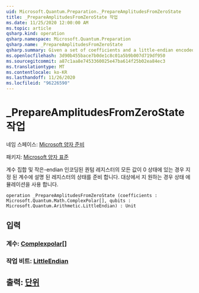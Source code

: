```yaml
---
uid: Microsoft.Quantum.Preparation._PrepareAmplitudesFromZeroState
title: _PrepareAmplitudesFromZeroState 작업
ms.date: 11/25/2020 12:00:00 AM
ms.topic: article
qsharp.kind: operation
qsharp.namespace: Microsoft.Quantum.Preparation
qsharp.name: _PrepareAmplitudesFromZeroState
qsharp.summary: Given a set of coefficients and a little-endian encoded quantum register of unentangled qubits, all of which are in zero state, prepares a state on that register described by the given coefficients. Uses state emulation if supported by the target.
ms.openlocfilehash: 3d90b455bace7b0de1c8c01a5b9b007d719df950
ms.sourcegitcommit: a87c1aa8e7453360025e47ba614f25b02ea84ec3
ms.translationtype: MT
ms.contentlocale: ko-KR
ms.lasthandoff: 11/26/2020
ms.locfileid: "96226590"
---
```

# <a name="_prepareamplitudesfromzerostate-operation"></a>_PrepareAmplitudesFromZeroState 작업

네임 스페이스: [Microsoft 양자 준비](xref:Microsoft.Quantum.Preparation)

패키지: [Microsoft 양자 표준](https://nuget.org/packages/Microsoft.Quantum.Standard)


계수 집합 및 작은-endian 인코딩된 퀀텀 레지스터의 모든 값이 0 상태에 있는 경우 지정 된 계수에 설명 된 레지스터의 상태를 준비 합니다. 대상에서 지 원하는 경우 상태 에뮬레이션을 사용 합니다.

```qsharp
operation _PrepareAmplitudesFromZeroState (coefficients : Microsoft.Quantum.Math.ComplexPolar[], qubits : Microsoft.Quantum.Arithmetic.LittleEndian) : Unit
```


## <a name="input"></a>입력

### <a name="coefficients--complexpolar"></a>계수: [Complexpolar](xref:Microsoft.Quantum.Math.ComplexPolar)[]




### <a name="qubits--littleendian"></a>작업 비트: [LittleEndian](xref:Microsoft.Quantum.Arithmetic.LittleEndian)





## <a name="output--unit"></a>출력: [단위](xref:microsoft.quantum.lang-ref.unit)

